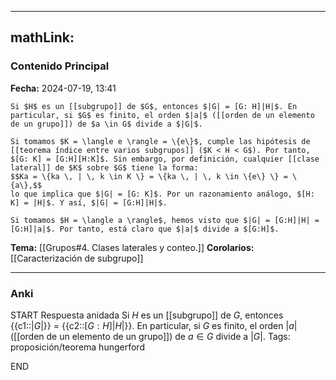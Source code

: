 
---
mathLink:
---
### Contenido Principal

**Fecha:** 2024-07-19, 13:41

```ad-cor
Si $H$ es un [[subgrupo]] de $G$, entonces $|G| = [G: H]|H|$. En particular, si $G$ es finito, el orden $|a|$ ([[orden de un elemento de un grupo]]) de $a \in G$ divide a $|G|$.
```

```ad-proof
Si tomamos $K = \langle e \rangle = \{e\}$, cumple las hipótesis de [[teorema índice entre varios subgrupos]] ($K < H < G$). Por tanto, $[G: K] = [G:H][H:K]$. Sin embargo, por definición, cualquier [[clase lateral]] de $K$ sobre $G$ tiene la forma:
$$Ka = \{ka \, | \, k \in K \} = \{ka \, | \, k \in \{e\} \} = \{a\},$$
lo que implica que $|G| = [G: K]$. Por un razonamiento análogo, $[H: K] = |H|$. Y así, $|G| = [G:H]|H|$.

Si tomamos $H = \langle a \rangle$, hemos visto que $|G| = [G:H]|H| = [G:H]|a|$. Por tanto, está claro que $|a|$ divide a $[G:H]$.
```



**Tema:** [[Grupos#4. Clases laterales y conteo.]]
**Corolarios:** [[Caracterización de subgrupo]]

---
### Anki

START
Respuesta anidada
Si $H$ es un [[subgrupo]] de $G$, entonces {{c1::$|G|$}} $=$ {{c2::$[G: H]|H|$}}. En particular, si $G$ es finito, el orden $|a|$ ([[orden de un elemento de un grupo]]) de $a \in G$ divide a $|G|$.
Tags: proposición/teorema hungerford
<!--ID: 1721893777237-->
END
